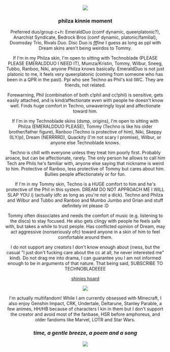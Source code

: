 <div align="center">
  <img src="https://64.media.tumblr.com/cf1b7ce2dbd721ba6aa18e56475bbe12/a1b47f847a7dc038-37/s400x600/49e035a947b42937c6d9d626f6e6418b37dab67c.gifv">
</div>

<h3><p align="center">philza kinnie moment</p></h3>

<p align="center">Preferred duo/group c+h: EmeraldDuo (comf dynamic, queerplatonic?), Anarchist Syndicate, Bedrock Bros (comf dynamic, platonic/familial), Doomsday Trio, Rivals Duo. Disc Duo is <i>fffine</i> I guess as long as ppl with Dream skins aren't being weirdos to Tommy.</p>

<p align="center">If I'm in my Philza skin, I'm open to sitting with Technoblade (PLEASE PLEASE EMERALDDUO I NEED IT), Mumza/Kristin, Tommy, Wilbur, Sneeg, Tubbo, Ranboo, Niki, anyone Philza knows basically. EmeraldDuo is not just platonic to me, it feels very queerplatonic (coming from someone who has been in a QPR in the past). Ppl who see Techno as Phil's kid IWC. They are friends, not related.</p>
<p align="center">Forewarning, Phil (combination of both c!phil and cc!phil) is sensitive, gets easily attached, and is kind/affectionate even with people he doesn't know well. Finds huge comfort in Techno, unwaveringly loyal and affectionate toward him.</p>
<p align="center">If I'm in my Technoblade skins (dsmp, origins), I'm open to sitting with Philza (EMERALDDUO PLEASE), Tommy (Techno is like his older brother/father figure), Ranboo (Techno is protective of him), Niki, Skeppy (ILY/p), Dream (NERRRRD), Quackity (I'm not scary I promise), Wilbur, or anyone else Technoblade knows.</p>
<p align="center">Techno is chill with everyone unless they treat him poorly first. Probably aroace, but can be affectionate, rarely. The only person he allows to call him Tech are Phils he's familiar with, anyone else saying that nickname is weird to him. Protective of Ranboo, less protective of Tommy but cares about him. Bullies people affectionately or for fun.</p>
<p align="center">If I'm in my Tommy skin, Techno is a HUGE comfort to him and he's protective of the Phil in this system. DREAM DO NOT APPROACH ME I WILL SLAP YOU /j (actually idfc as long as you're not a dick). Techno and Philza and Wilbur and Tubbo and Ranboo and Mumbo Jumbo and Grian and stuff definitely int please :D</p>
<p align="center">Tommy often dissociates and needs the comfort of music (e.g. listening to the discs) to stay focused. He also gets clingy with people he feels safe with, but takes a while to trust people. Has conflicted opinion of Dream, may act aggressive (nonseriously ofc) toward anyone in a skin of him to feel comfortable around them.</p>

<p align="center">I do not support any creators I don't know enough about (nwss, but the casual "I just don't fucking care about the cc at all, he never interested me" kind). Do not drag me into drama, I can guarantee you I am not informed enough to be in arguments of that nature. That being said, SUBSCRIBE TO TECHNOBLADEEEE</p>

<p align="center">
<a href="https://rentry.co/philzasblinkies">shinies hoard</a>
</p>

<div align="center">
  <img src="https://64.media.tumblr.com/e2e6374eb112d0e61c7a58bacf94ae3f/7edf6bb92b5e182e-d9/s250x400/88a89552c29c1fc477b152dcc3f92ed8f11a1a60.gifv">
</div>

<p align="center">I'm actually multifandom! While I am currently obsessed with Minecraft, I also enjoy Genshin Impact, CRK, Undertale, Deltarune, Stanley Parable, a few animes, HH/HB because of characters I kin in them but I don't support the creator and avoid most of the fanbase, HSR before amphoreus, and older fandoms like Marvel, LOTR and Star Wars.</p>

<h3><p align="center"><I>time, a gentle breeze, a poem and a song</I></p></h3>

<div align="center">
  <img src="https://64.media.tumblr.com/213f4c122fa1ba0dd1bd45c27df6cb68/4a99b680d590827e-a1/s400x600/6b9745c2f25856dcc84c79e28de6c5571a95345b.pnj">
</div>
